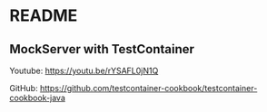 # README

## MockServer with TestContainer
Youtube: https://youtu.be/rYSAFL0jN1Q

GitHub: https://github.com/testcontainer-cookbook/testcontainer-cookbook-java